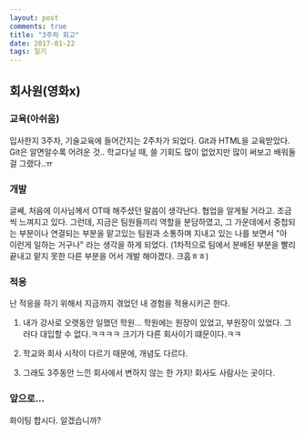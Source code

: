 ```yaml
---
layout: post
comments: true
title: "3주차 회고"
date: 2017-01-22
tags: 일기
---
```


## 회사원(영화x)

### 교육(아쉬움)
입사한지 3주차, 기술교육에 들어간지는 2주차가 되었다.
Git과 HTML을 교육받았다.
Git은 알면알수록 어려운 것..
학교다닐 때, 쓸 기회도 많이 없었지만 많이 써보고 배워둘 걸 그랬다..ㅠ

### 개발
글쎄, 처음에 이사님께서 OT때 해주셨던 말씀이 생각난다.
협업을 알게될 거라고. 조금씩 느껴지고 있다.
그런데, 지금은 팀원들끼리 역할을 분담하였고,
그 가운데에서 중첩되는 부분이나 연결되는 부분을 맡고있는 팀원과 소통하며 지내고 있는 나를 보면서
"아 이런게 일하는 거구나" 라는 생각을 하게 되었다.
(1차적으로 팀에서 분배된 부분을 빨리 끝내고 맡지 못한 다른 부분을 어서 개발 해야겠다. 크흠ㅎㅎ)

### 적응
난 적응을 하기 위해서 지금까지 겪었던 내 경험을 적용시키곤 한다.

1. 내가 강사로 오랫동안 일했던 학원...
학원에는 원장이 있었고, 부원장이 있었다.
그러다 대입할 수 없다.ㅋㅋㅋㅋ
크기가 다른 회사이기 떄문이다.ㅋㅋ

2. 학교와 회사 시작이 다르기 때문에, 개념도 다르다.

3. 그래도 3주동안 느낀 회사에서 변하지 않는 한 가지!
회사도 사람사는 곳이다.

### 앞으로...
화이팅 합시다. 알겠습니까?
